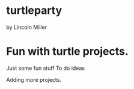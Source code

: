 # turtleparty
by Lincoln Miller

# Fun with turtle projects. 
Just some fun stuff
To do ideas

Adding more projects. 
